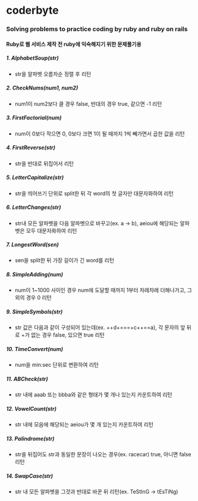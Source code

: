 # coderbyte
### Solving problems to practice coding by ruby and ruby on rails
#### Ruby로 웹 서비스 제작 전 ruby에 익숙해지기 위한 문제풀기용
##### 1. AlphabetSoup(str)
- str을 알파벳 오름차순 정렬 후 리턴
##### 2. CheckNums(num1, num2)
- num1이 num2보다 클 경우 false, 반대의 경우 true, 같으면 -1 리턴
##### 3. FirstFactorial(num)
- num이 0보다 작으면 0, 0보다 크면 1이 될 때까지 1씩 빼가면서 곱한 값을 리턴
##### 4. FirstReverse(str)
- str을 반대로 뒤집어서 리턴
##### 5. LetterCapitalize(str)
- str을 띄어쓰기 단위로 split한 뒤 각 word의 첫 글자만 대문자화하여 리턴
##### 6. LetterChanges(str)
- str내 모든 알파벳을 다음 알파벳으로 바꾸고(ex. a -> b), aeiou에 해당되는 알파벳은 모두 대문자화하여 리턴
##### 7. LongestWord(sen)
- sen을 split한 뒤 가장 길이가 긴 word를 리턴
##### 8. SimpleAdding(num)
- num이 1~1000 사이인 경우 num에 도달할 때까지 1부터 차례차례 더해나가고, 그 외의 경우 0 리턴
##### 9. SimpleSymbols(str)
- str 값은 다음과 같이 구성되어 있는데(ex. ++d+===+c++==a), 각 문자의 앞 뒤로 +가 없는 경우 false, 있으면 true 리턴
##### 10. TimeConvert(num)
- num을 min:sec 단위로 변환하여 리턴
##### 11. ABCheck(str)
- str 내에 aaab 또는 bbba와 같은 형태가 몇 개나 있는지 카운트하여 리턴
##### 12. VowelCount(str)
- str 내에 모음에 해당되는 aeiou가 몇 개 있는지 카운트하여 리턴
##### 13. Palindrome(str)
- str을 뒤집어도 str과 동일한 문장이 나오는 경우(ex. racecar) true, 아니면 false 리턴
##### 14. SwapCase(str)
- str 내 모든 알파벳을 그것과 반대로 바꾼 뒤 리턴(ex. TeStInG -> tEsTiNg)
